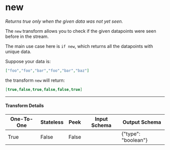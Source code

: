 # new
*Returns true only when the given data was not yet seen.*

The `new` transform allows you to check if the given datapoints were seen before in the stream.

The main use case here is `if new`, which returns all the datapoints with unique data.

Suppose your data is:
```json
["foo","foo","bar","foo","bar","baz"]
```

the transform `new` will return:
```json
[true,false,true,false,false,true]
```


---

#### Transform Details
<table class='pipescriptargs'><thead><tr><th>One-To-One</th><th>Stateless</th><th>Peek</th><th>Input Schema</th><th>Output Schema</th></tr></thead><tr><td>True</td><td>False</td><td>False</td><td></td><td>{"type": "boolean"}</td></tr></table>

